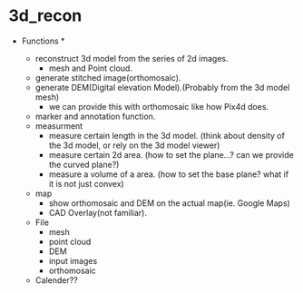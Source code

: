 # 3d_recon

* Functions *

  - reconstruct 3d model from the series of 2d images.
    + mesh and Point cloud.
  - generate stitched image(orthomosaic).  
  - generate DEM(Digital elevation Model).(Probably from the 3d model mesh)
    + we can provide this with orthomosaic like how Pix4d does.
  - marker and annotation function.
  - measurment
    + measure certain length in the 3d model. (think about density of the 3d model, or rely on the 3d model viewer)
    + measure certain 2d area. (how to set the plane...? can we provide the curved plane?)
    + measure a volume of a area. (how to set the base plane? what if it is not just convex)
  - map
    + show orthomosaic and DEM on the actual map(ie. Google Maps)
    + CAD Overlay(not familiar).
  - File
    + mesh
    + point cloud
    + DEM
    + input images
    + orthomosaic  
  - Calender??
